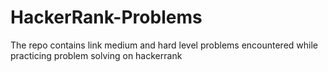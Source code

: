 # HackerRank-Problems
The repo contains link  medium and hard level problems encountered while practicing problem solving on hackerrank
